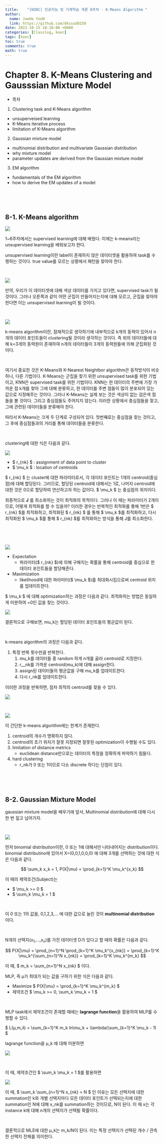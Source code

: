 ```yaml
---
title:    "[KOOC] 인공지능 및 기계학습 개론 8주차 - K-Means Algorithm "
author:
  name: JaeHo YooN
  link: https://github.com/dkssud8150
date: 2022-10-15 18:10:00 +0800
categories: [Classlog, kooc]
tags: [kooc]
toc: true
comments: true
math: true
---
```


# Chapter 8. K-Means Clustering and Gausssian Mixture Model

- 목차

1. Clustering task and K-Means algorithm
  - unsuperveised learning
  - K-Means iterative process
  - limitation of K-Means algorithm
2. Gaussian mixture model
  - multinomial distribution and multivariate Gaussian distribution
  - why mixture model
  - parameter updates are derived from the Gaussian mixture model
3. EM algorithm
  - fundamentals of the EM algorithm
  - how to derive the EM updates of a model

&nbsp;

&nbsp;

## 8-1. K-Means algorithm

<img src="/assets/img/kooc/wee78/machine_learning.png">

1~6주차에서는 supervised learning에 대해 배웠다. 이제는 k-means라는 unsupervised learning을 배워보고자 한다.

unsupervised learning이란 label이 존재하지 않은 데이터셋을 활용하여 task를 수행하는 것이다. true value를 모르는 상황에서 패턴을 찾아야 한다.

&nbsp;

<img src="/assets/img/kooc/wee78/clustering.png">

만약, 우리가 이 데이터셋에 대해 색상 데이터를 가지고 있다면, supervised task가 될 것이다. 그러나 오른쪽과 같이 어떤 군집이 만들어지는지에 대해 모르고, 군집을 찾아야 한다면 이는 unsupervised learning이 될 것이다.

&nbsp;

<img src="/assets/img/kooc/wee78/k_means.png">

k-means algorithm이란, 잠재적으로 생각하기에 내부적으로 k개의 동력이 있어서 n개의 데이터 포인트들이 clustering될 것이라 생각하는 것이다. 즉 위의 데이터들에 대해 k=3개의 동력원이 존재하여 n개의 데이터들이 3개의 동력원들에 의해 군집화된 것이다.

&nbsp;

여기서 중요한 것은 K-Means와 K-Nearest Neightbor algorithm은 동작방식이 비슷하나, 다른 기법이다. K-Means는 군집을 찾기 위한 unsupervised task를 위한 기법이고, KNN은 supervised task를 위한 기법이다. KNN는 한 데이터의 주변에 가장 가까운 점 k개를 찾아 그에 대해 분류하고, 한 데이터를 주변 점들이 많이 분포되어 있는 값으로 지정해주는 것이다. 그러나 K-Means는 실제 보는 것은 색상이 없는 검은색 점들을 볼 것이다. 그리고 중심점들도 주어지지 않는다. 이러한 상황에서 중심점들을 찾고, 그에 관련된 데이터들을 분류해야 한다.

따라서 K-Means는 크게 두 단계로 구성되어 있다. 첫번째로는 중심점을 찾는 것이고, 그 후에 중심점들과의 거리를 통해 데이터들을 분류한다.

&nbsp;

clustering에 대한 식은 다음과 같다.

<img src="/assets/img/kooc/wee78/clustering_function.png">

- $ r_{nk} $ : assignment of data point to cluster
- $ \mu_k $ : location of centroids

$ r_{nk} $ 는 cluster에 대한 파라미터로서, 각 데이터 포인트는 1개의 centroid(중심점)에 대해 할당된다. 그러므로, 할당된 centroid에 대해서는 1로, 나머지 centroid에 대한 것은 0으로 할당하여 연산하고자 하는 값이다. $ \mu_k $ 는 중심점의 위치이다.

최종적으로 **J** 를 최소화하는 것이 최적화의 목적이다. 그러나 이 때는 파라미터가 2개이므로, 어떻게 최적화를 할 수 있을까? 이러한 경우는 반복적인 최적화를 통해 1번은 $ r_{nk} $를 최적화하고, 최적화된 $ r_{nk} $ 를 통해 $ \mu_k $를 최적화하고, 다시 최적화된 $ \mu_k $를 통해 $ r_{nk} $를 최적화하는 방식을 통해 J를 최소화한다.

&nbsp;

&nbsp;

<img src="/assets/img/kooc/wee78/EM.png">

- Expectation
    - 파라미터($ r_{nk} $)에 의해 구해지는 확률을 통해 centroid를 중심으로 한 데이터 포인트들을 할당해준다.
- Maximization
    - likelihood에 대한 파라미터($ \mu_k $)를 최대화시킴으로써 centroid 위치를 업데이트한다.

$ \mu_k $ 에 대해 optimization하는 과정은 다음과 같다. 최적화하는 방법은 동일하게 미분하여 =0인 값을 찾는 것이다.

<img src="/assets/img/kooc/wee78/mu_optimization.png">

결론적으로 구해보면, mu_k는 할당된 데이터 포인트들의 평균값이 된다.

&nbsp;

k-means algorithm의 과정은 다음과 같다.

1. 특정 반복 횟수만큼 반복한다.
    1. mu_k를 데이터들 중 random 하게 n개를 골라 centroid로 지정한다.
    2. r__nk를 가까운 centroid(mu_k)에  대해 assign한다.
    3. assign된 데이터들의 평균값을 구해 mu_k를 업데이트한다.
    4. 다시 r_nk를 업데이트한다.

이러한 과정을 반복하면, 점차 최적의 centroid를 찾을 수 있다.

<img src="/assets/img/kooc/wee78/example_kmean.png">

&nbsp;

<img src="/assets/img/kooc/wee78/limitation_kmeans.png">

이 간단한 k-means algorithm에는 한계가 존재한다.

1. centroid의 개수가 명확하지 않다.
2. centroid의 초기 위치가 잘못 지정되면 잘못된 optimization이 수행될 수도 있다.
3. limitation of distance metrics
    - euclidean distance만으로는 데이터의 특정을 정확하게 파악하기 힘들다.
4. hard clustering
    - r_nk가 0 또는 1이므로 다소 discrete 하다는 단점이 있다.

&nbsp;

&nbsp;

## 8-2. Gaussian Mixture Model

gaussian mixture model을 배우기에 앞서, Multinomial distribution에 대해 다시 한 번 짚고 넘어가자.

&nbsp;

<img src="/assets/img/kooc/wee78/multinomial_distribution.png">

먼저 binomial distribution이란, 0 또는 1에 대해서만 나타내어지는 distribution이다. binomial distributino에 있어서 X=(0,0,1,0,0,0) 에 대해 3개를 선택하는 것에 대한 식은 다음과 같다.

$$ \sum_k x_k = 1, P(X|\mu) = \prod_{k=1}^K \mu_k^{x_k} $$

이 때의 제약조건(Subject)는 

- $ \mu_k >= 0 $
- $ \sum_k \mu_k = 1 $

&nbsp;

이 0 또는 1의 값을, 0,1,2,3,... 에 대한 값으로 늘린 것이 **multinomial distribution** 이다.

&nbsp;

N개의 선택지($x_1$,...,$x_n$)를 가진 데이터셋 D가 있다고 할 때의 확률은 다음과 같다.

$$ P(X|\mu) = \prod_{n=1}^N \prod_{k=1}^K \mu_k^{x_{nk}} = \prod_{k=1}^K \mu_k^{\sum_{n=1}^N x_{nk}} = \prod_{k=1}^K \mu_k^{m_k} $$

이 때, $ m_k = \sum_{n=1}^N x_{nk} $ 이다. 

MLP, 즉 μ가 최대가 되는 값을 구하기 위한 식은 다음과 같다.

- Maximize $ P(X\|\mu) = \prod_{k=1}^K \mu_k^{m_k} $
- 제약조건 $ \mu_k >= 0, \sum_k \mu_k = 1 $

&nbsp;

MLP task에서 제약조건이 존재할 때에는 **lagrange function**을 활용하여 MLP를 수행할 수 있다.

$ L(μ,m,𝜆) = \sum_{k=1}^K m_k ln\mu_k + \lambda(\sum_{k=1}^K \mu_k - 1) $

lagrange function을 μ_k 에 대해 미분하면

<img src="/assets/img/kooc/wee78/lagrange_function_deriative.png">

&nbsp;

이 때, 제약조건인 $ \sum_k \mu_k = 1 $를 활용하면

<img src="/assets/img/kooc/wee78/constraint_function.png">

이 때, $ \sum_k \sum_{n=1}^N x_{nk} = N $ 인 이유는 모든 선택지에 대한 summation인 k와 개별 선택지마다 모든 데이터 포인트가 선택되는지에 대한 summation인 N에 대해 x_nk를 summation하는 것이므로, N이 된다. 이 때 x는 각 instance k에 대해 n개의 선택지가 선택될 확률이다.

&nbsp;

결론적으로 MLE에 대한 μ_k는 m_k/N이 된다. 이는 특정 선택지가 선택된 개수 / 관측한 선택지 전체를 의미한다.

&nbsp;

&nbsp;


